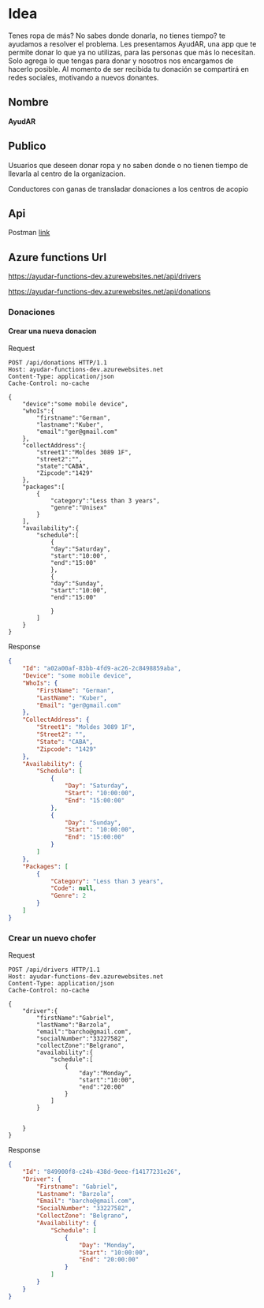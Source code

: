 # Idea
Tenes ropa de más? No sabes donde donarla, no tienes tiempo? te ayudamos a resolver el problema. Les presentamos AyudAR, una app que te permite donar lo que ya no utilizas, para las personas que más lo necesitan. Solo agrega lo que tengas para donar y nosotros nos encargamos de hacerlo posible. Al momento de ser recibida tu donación se compartirá en redes sociales, motivando a nuevos donantes.

## Nombre
**AyudAR**

## Publico
Usuarios que deseen donar ropa y no saben donde o no tienen tiempo de llevarla al centro de la organizacion.

Conductores con ganas de transladar donaciones a los centros de acopio

## Api
Postman [link](https://www.getpostman.com/collections/d47be06824ade77fa722)

## Azure functions Url
https://ayudar-functions-dev.azurewebsites.net/api/drivers

https://ayudar-functions-dev.azurewebsites.net/api/donations

### Donaciones

#### Crear una nueva donacion
Request
```http
POST /api/donations HTTP/1.1
Host: ayudar-functions-dev.azurewebsites.net
Content-Type: application/json
Cache-Control: no-cache

{
	"device":"some mobile device",
	"whoIs":{
		"firstname":"German",
		"lastname":"Kuber",
		"email":"ger@gmail.com"
	},
	"collectAddress":{
		"street1":"Moldes 3089 1F",
		"street2":"",
		"state":"CABA",
		"Zipcode":"1429"
	},
	"packages":[
		{
			"category":"Less than 3 years",
			"genre":"Unisex"
		}
	],
	"availability":{
		"schedule":[
			{
			"day":"Saturday",
			"start":"10:00",
			"end":"15:00"
			},
			{
			"day":"Sunday",
			"start":"10:00",
			"end":"15:00"
				
			}
		]
	}
}
```

Response
```json
{
    "Id": "a02a00af-83bb-4fd9-ac26-2c8498859aba",
    "Device": "some mobile device",
    "WhoIs": {
        "FirstName": "German",
        "LastName": "Kuber",
        "Email": "ger@gmail.com"
    },
    "CollectAddress": {
        "Street1": "Moldes 3089 1F",
        "Street2": "",
        "State": "CABA",
        "Zipcode": "1429"
    },
    "Availability": {
        "Schedule": [
            {
                "Day": "Saturday",
                "Start": "10:00:00",
                "End": "15:00:00"
            },
            {
                "Day": "Sunday",
                "Start": "10:00:00",
                "End": "15:00:00"
            }
        ]
    },
    "Packages": [
        {
            "Category": "Less than 3 years",
            "Code": null,
            "Genre": 2
        }
    ]
}
```

### Crear un nuevo chofer
Request
```http
POST /api/drivers HTTP/1.1
Host: ayudar-functions-dev.azurewebsites.net
Content-Type: application/json
Cache-Control: no-cache

{
	"driver":{
		"firstName":"Gabriel",
		"lastName":"Barzola",
		"email":"barcho@gmail.com",
		"socialNumber":"33227582",
		"collectZone":"Belgrano",
		"availability":{
			"schedule":[
				{
					"day":"Monday",
					"start":"10:00",
					"end":"20:00"
				}
			]
		}
		
		
	}
}
```

Response
```json
{
    "Id": "849900f8-c24b-438d-9eee-f14177231e26",
    "Driver": {
        "Firstname": "Gabriel",
        "Lastname": "Barzola",
        "Email": "barcho@gmail.com",
        "SocialNumber": "33227582",
        "CollectZone": "Belgrano",
        "Availability": {
            "Schedule": [
                {
                    "Day": "Monday",
                    "Start": "10:00:00",
                    "End": "20:00:00"
                }
            ]
        }
    }
}
```
